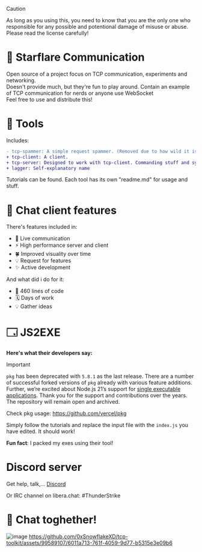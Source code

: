 > [!CAUTION]
> As long as you using this, you need to know that you are the only one who responsible for any possible and potentional damage of misuse or abuse.
> Please read the license carefully!

 # 🔧 Starflare Communication
Open source of a project focus on TCP communication, experiments and networking.<br>
Doesn't provide much, but they're fun to play around. Contain an example of TCP communication for nerds or anyone use WebSocket<br>
Feel free to use and distribute this!<br>
 # 🔨 Tools
 Includes:
```diff
- tcp-spammer: A simple request spammer. (Removed due to how wild it is)
+ tcp-client: A client.
+ tcp-server: Designed to work with tcp-client. Commanding stuff and synchronous chat without websocket!
+ lagger: Self-explanatory name
```
Tutorials can be found. Each tool has its own "readme.md" for usage and stuff.
# 🌟 Chat client features
There's features included in:
+ 💬 Live communication
+ ⚡ High performance server and client
+ 🍀 Improved visuality over time
+ 💡 Request for features
+ ✨ Active development

And what did i do for it:
+ 📝 460 lines of code
+ 🗓️ Days of work
+ 💡 Gather ideas
# 🗔 JS2EXE
**Here's what their developers say:**
> [!IMPORTANT]  
> `pkg` has been deprecated with `5.8.1` as the last release. There are a number of successful forked versions of `pkg` already with various feature additions. Further, we’re excited about Node.js 21’s support for [single executable applications](https://nodejs.org/api/single-executable-applications.html). Thank you for the support and contributions over the years. The repository will remain open and archived.
> 
Check pkg usage: https://github.com/vercel/pkg

Simply follow the tutorials and replace the input file with the `index.js` you have edited. It should work!

**Fun fact**: I packed my exes using their tool!
# Discord server
Get help, talk,...
[Discord](https://discord.gg/3BZYcuR3fz)

Or IRC channel on libera.chat: #ThunderStrike
# 💬 Chat toghether!
![image](https://github.com/0xSnowflakeXD/tcp-toolkit/assets/99589107/af32ca62-f529-4b00-a820-b89068f84de7)
https://github.com/0xSnowflakeXD/tcp-toolkit/assets/99589107/6011a713-761f-4059-9d77-b5315e3e09b6
